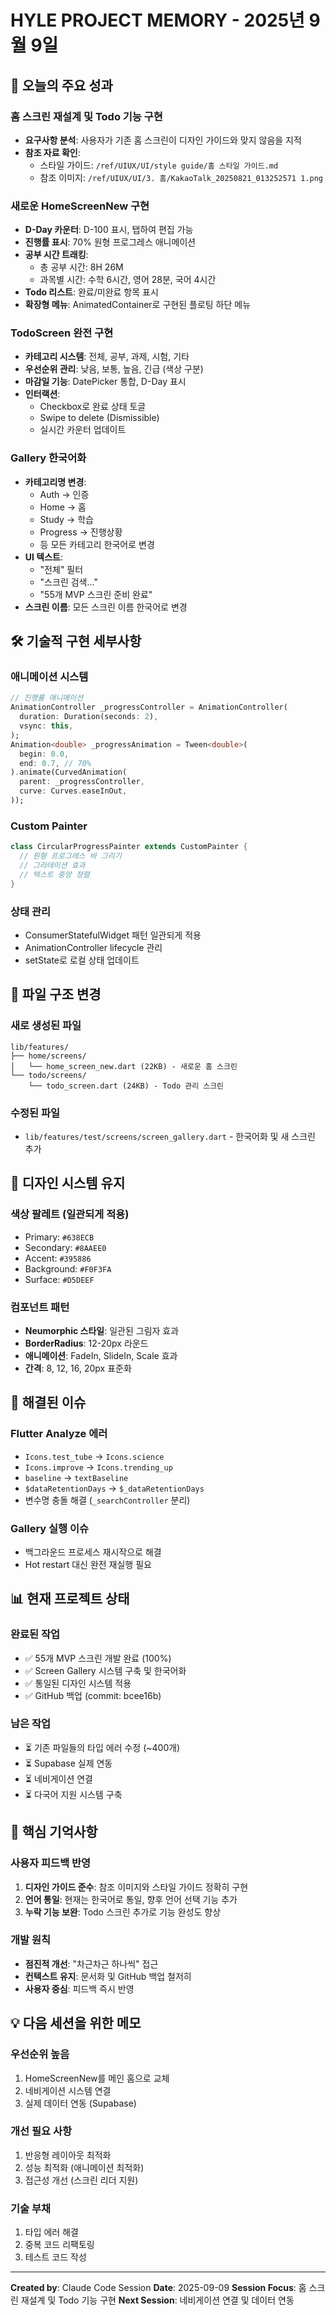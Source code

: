 # HYLE PROJECT MEMORY - 2025년 9월 9일

## 🎊 오늘의 주요 성과

### 홈 스크린 재설계 및 Todo 기능 구현
- **요구사항 분석**: 사용자가 기존 홈 스크린이 디자인 가이드와 맞지 않음을 지적
- **참조 자료 확인**:
  - 스타일 가이드: `/ref/UIUX/UI/style guide/홈 스타일 가이드.md`
  - 참조 이미지: `/ref/UIUX/UI/3. 홈/KakaoTalk_20250821_013252571 1.png`

### 새로운 HomeScreenNew 구현
- **D-Day 카운터**: D-100 표시, 탭하여 편집 가능
- **진행률 표시**: 70% 원형 프로그레스 애니메이션
- **공부 시간 트래킹**: 
  - 총 공부 시간: 8H 26M
  - 과목별 시간: 수학 6시간, 영어 28분, 국어 4시간
- **Todo 리스트**: 완료/미완료 항목 표시
- **확장형 메뉴**: AnimatedContainer로 구현된 플로팅 하단 메뉴

### TodoScreen 완전 구현
- **카테고리 시스템**: 전체, 공부, 과제, 시험, 기타
- **우선순위 관리**: 낮음, 보통, 높음, 긴급 (색상 구분)
- **마감일 기능**: DatePicker 통합, D-Day 표시
- **인터랙션**: 
  - Checkbox로 완료 상태 토글
  - Swipe to delete (Dismissible)
  - 실시간 카운터 업데이트

### Gallery 한국어화
- **카테고리명 변경**: 
  - Auth → 인증
  - Home → 홈
  - Study → 학습
  - Progress → 진행상황
  - 등 모든 카테고리 한국어로 변경
- **UI 텍스트**: 
  - "전체" 필터
  - "스크린 검색..." 
  - "55개 MVP 스크린 준비 완료"
- **스크린 이름**: 모든 스크린 이름 한국어로 변경

## 🛠 기술적 구현 세부사항

### 애니메이션 시스템
```dart
// 진행률 애니메이션
AnimationController _progressController = AnimationController(
  duration: Duration(seconds: 2),
  vsync: this,
);
Animation<double> _progressAnimation = Tween<double>(
  begin: 0.0,
  end: 0.7, // 70%
).animate(CurvedAnimation(
  parent: _progressController,
  curve: Curves.easeInOut,
));
```

### Custom Painter
```dart
class CircularProgressPainter extends CustomPainter {
  // 원형 프로그레스 바 그리기
  // 그라데이션 효과
  // 텍스트 중앙 정렬
}
```

### 상태 관리
- ConsumerStatefulWidget 패턴 일관되게 적용
- AnimationController lifecycle 관리
- setState로 로컬 상태 업데이트

## 📁 파일 구조 변경

### 새로 생성된 파일
```
lib/features/
├── home/screens/
│   └── home_screen_new.dart (22KB) - 새로운 홈 스크린
└── todo/screens/
    └── todo_screen.dart (24KB) - Todo 관리 스크린
```

### 수정된 파일
- `lib/features/test/screens/screen_gallery.dart` - 한국어화 및 새 스크린 추가

## 🎨 디자인 시스템 유지

### 색상 팔레트 (일관되게 적용)
- Primary: `#638ECB`
- Secondary: `#8AAEE0`
- Accent: `#395886`
- Background: `#F0F3FA`
- Surface: `#D5DEEF`

### 컴포넌트 패턴
- **Neumorphic 스타일**: 일관된 그림자 효과
- **BorderRadius**: 12-20px 라운드
- **애니메이션**: FadeIn, SlideIn, Scale 효과
- **간격**: 8, 12, 16, 20px 표준화

## 🐛 해결된 이슈

### Flutter Analyze 에러
- `Icons.test_tube` → `Icons.science`
- `Icons.improve` → `Icons.trending_up`
- `baseline` → `textBaseline`
- `$dataRetentionDays` → `$_dataRetentionDays`
- 변수명 충돌 해결 (`_searchController` 분리)

### Gallery 실행 이슈
- 백그라운드 프로세스 재시작으로 해결
- Hot restart 대신 완전 재실행 필요

## 📊 현재 프로젝트 상태

### 완료된 작업
- ✅ 55개 MVP 스크린 개발 완료 (100%)
- ✅ Screen Gallery 시스템 구축 및 한국어화
- ✅ 통일된 디자인 시스템 적용
- ✅ GitHub 백업 (commit: bcee16b)

### 남은 작업
- ⏳ 기존 파일들의 타입 에러 수정 (~400개)
- ⏳ Supabase 실제 연동
- ⏳ 네비게이션 연결
- ⏳ 다국어 지원 시스템 구축

## 🔑 핵심 기억사항

### 사용자 피드백 반영
1. **디자인 가이드 준수**: 참조 이미지와 스타일 가이드 정확히 구현
2. **언어 통일**: 현재는 한국어로 통일, 향후 언어 선택 기능 추가
3. **누락 기능 보완**: Todo 스크린 추가로 기능 완성도 향상

### 개발 원칙
- **점진적 개선**: "차근차근 하나씩" 접근
- **컨텍스트 유지**: 문서화 및 GitHub 백업 철저히
- **사용자 중심**: 피드백 즉시 반영

## 💡 다음 세션을 위한 메모

### 우선순위 높음
1. HomeScreenNew를 메인 홈으로 교체
2. 네비게이션 시스템 연결
3. 실제 데이터 연동 (Supabase)

### 개선 필요 사항
1. 반응형 레이아웃 최적화
2. 성능 최적화 (애니메이션 최적화)
3. 접근성 개선 (스크린 리더 지원)

### 기술 부채
1. 타입 에러 해결
2. 중복 코드 리팩토링
3. 테스트 코드 작성

---

**Created by**: Claude Code Session
**Date**: 2025-09-09
**Session Focus**: 홈 스크린 재설계 및 Todo 기능 구현
**Next Session**: 네비게이션 연결 및 데이터 연동